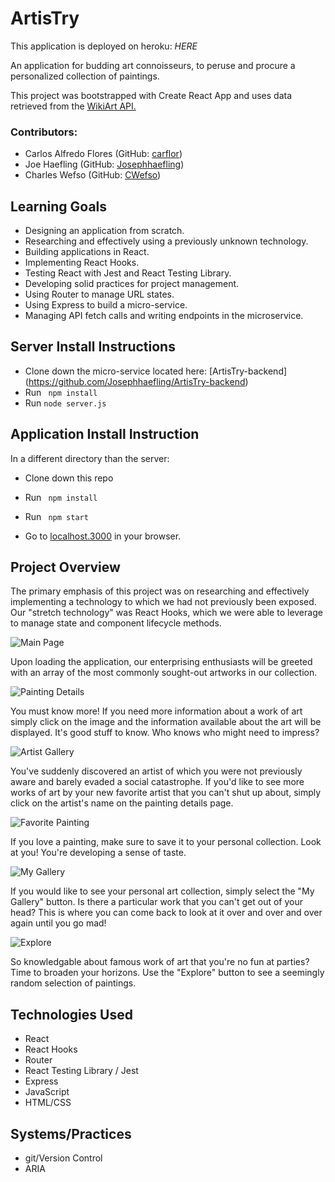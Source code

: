 # ArtisTry

  This application is deployed on heroku: *HERE*

  An application for budding art connoisseurs, to peruse and procure a personalized collection of paintings.

This project was bootstrapped with Create React App and uses data retrieved from the [WikiArt API.](https://www.wikiart.org/en/App/GetApi)
   

### Contributors:
  - Carlos Alfredo Flores (GitHub: [carflor](https://github.com/carflor))
  - Joe Haefling (GitHub: [Josephhaefling](https://github.com/Josephhaefling))
  - Charles Wefso (GitHub: [CWefso](https://github.com/cwefso))

## Learning Goals
  - Designing an application from scratch.
  - Researching and effectively using a previously unknown technology.
  - Building applications in React.
  - Implementing React Hooks.
  - Testing React with Jest and React Testing Library.
  - Developing solid practices for project management.
  - Using Router to manage URL states.
  - Using Express to build a micro-service.
  - Managing API fetch calls and writing endpoints in the microservice.


## Server Install Instructions

  - Clone down the micro-service located here: [ArtisTry-backend] (https://github.com/Josephhaefling/ArtisTry-backend)
  - Run ``` npm install```
  - Run ``` node server.js ```

## Application Install Instruction
  In a different directory than the server:
  - Clone down this repo
  - Run ``` npm install```
  - Run ``` npm start```

  - Go to [localhost.3000](http://localhost:3000) in your browser.

## Project Overview
  The primary emphasis of this project was on researching and effectively implementing a technology to which we had not previously been exposed. Our "stretch technology" was React Hooks, which we were able to leverage to manage state and component lifecycle methods.


![Main Page](url)

  Upon loading the application, our enterprising enthusiasts will be greeted with an array of the most commonly sought-out artworks in our collection. 

![Painting Details](url)

 You must know more! If you need more information about a work of art simply click on the image and the information available about the art will be displayed. It's good stuff to know. Who knows who might need to impress?

 ![Artist Gallery](url)

 You've suddenly discovered an artist of which you were not previously aware and barely evaded a social catastrophe. If you'd like to see more works of art by your new favorite artist that you can't shut up about, simply click on the artist's name on the painting details page.

![Favorite Painting](url)

  If you love a painting, make sure to save it to your personal collection. Look at you! You're developing a sense of taste.

![My Gallery](url)

 If you would like to see your personal art collection, simply select the "My Gallery" button. Is there a particular work that you can't get out of your head? This is where you can come back to look at it over and over and over again until you go mad! 

 ![Explore](url)

 So knowledgable about famous work of art that you're no fun at parties? Time to broaden your horizons. Use the "Explore" button to see a seemingly random selection of paintings.


## Technologies Used
  - React
  - React Hooks
  - Router
  - React Testing Library / Jest
  - Express
  - JavaScript
  - HTML/CSS

## Systems/Practices
  - git/Version Control
  - ARIA
